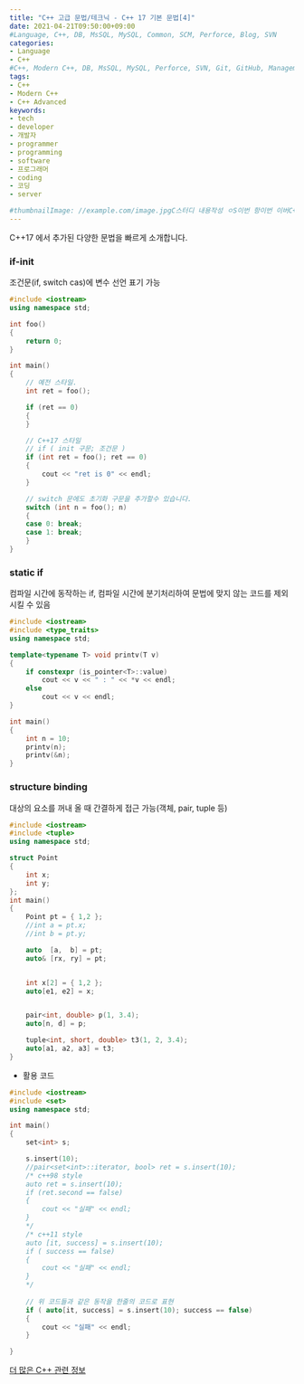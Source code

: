 ```yaml
---
title: "C++ 고급 문법/테크닉 - C++ 17 기본 문법[4]"
date: 2021-04-21T09:50:00+09:00
#Language, C++, DB, MsSQL, MySQL, Common, SCM, Perforce, Blog, SVN
categories:
- Language
- C++
#C++, Modern C++, DB, MsSQL, MySQL, Perforce, SVN, Git, GitHub, Management, Blog, Hugo, Architecture
tags:
- C++
- Modern C++
- C++ Advanced
keywords:
- tech
- developer
- 개발자
- programmer
- programming
- software
- 프로그래머
- coding
- 코딩
- server

#thumbnailImage: //example.com/image.jpgC스터디 내용작성 ㅇS이번 항이번 이버C++ 
---
```


C++17 에서 추가된 다양한 문법을 빠르게 소개합니다.

<!--more-->

  

  ### if-init

조건문(if, switch cas)에 변수 선언 표기 가능

```cpp
#include <iostream>
using namespace std;

int foo()
{
	return 0;
}

int main()
{
	// 예전 스타일.
	int ret = foo();

	if (ret == 0)
	{
	}

	// C++17 스타일
	// if ( init 구문; 조건문 )
	if (int ret = foo(); ret == 0)
	{
		cout << "ret is 0" << endl;
	}

	// switch 문에도 초기화 구문을 추가할수 있습니다.
	switch (int n = foo(); n)
	{
	case 0: break;
	case 1: break;
	}
}
```

  

### static if

컴파일 시간에 동작하는 if, 컴파일 시간에 분기처리하여 문법에 맞지 않는 코드를 제외 시킬 수 있음

```cpp
#include <iostream>
#include <type_traits>
using namespace std;

template<typename T> void printv(T v)
{
	if constexpr (is_pointer<T>::value)	
		cout << v << " : " << *v << endl;
	else
		cout << v << endl;
}

int main()
{
	int n = 10;
	printv(n);
	printv(&n);
}
```

  

### structure binding

대상의 요소를 꺼내 올 때 간결하게 접근 가능(객체, pair, tuple 등)

```cpp
#include <iostream>
#include <tuple>
using namespace std;

struct Point
{
	int x;
	int y;
};
int main()
{
	Point pt = { 1,2 };
	//int a = pt.x;
	//int b = pt.y;

	auto  [a,  b] = pt;
	auto& [rx, ry] = pt;


	int x[2] = { 1,2 };
	auto[e1, e2] = x;


	pair<int, double> p(1, 3.4);
	auto[n, d] = p;

	tuple<int, short, double> t3(1, 2, 3.4);
	auto[a1, a2, a3] = t3;
}
```

- 활용 코드

```cpp
#include <iostream>
#include <set>
using namespace std;

int main()
{
	set<int> s;

	s.insert(10);
	//pair<set<int>::iterator, bool> ret = s.insert(10);
	/* c++98 style
	auto ret = s.insert(10);
	if (ret.second == false)
	{
		cout << "실패" << endl;
	}
	*/
	/* c++11 style
	auto [it, success] = s.insert(10);
	if ( success == false)
	{
		cout << "실패" << endl;
	}
	*/
	
    // 위 코드들과 같은 동작을 한줄의 코드로 표현
	if ( auto[it, success] = s.insert(10); success == false)
	{
		cout << "실패" << endl;
	}

}
```

  

  

[더 많은 C++ 관련 정보](https://en.cppreference.com/w/)
